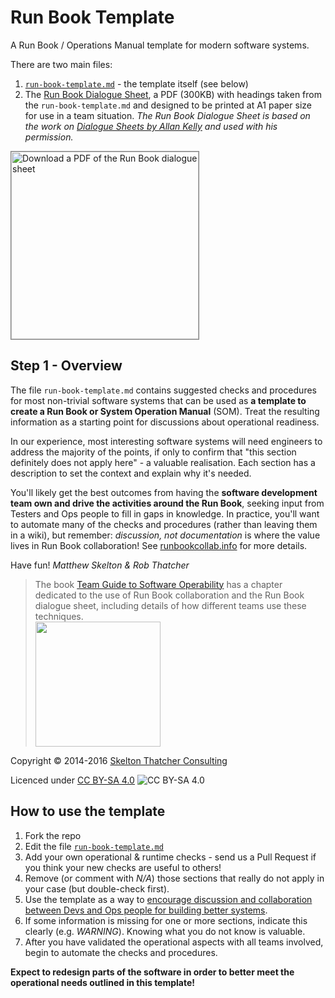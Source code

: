 # Run Book Template

A Run Book / Operations Manual template for modern software systems.

There are two main files:

1. [`run-book-template.md`](run-book-template.md) - the template itself (see below)
2. The [Run Book Dialogue Sheet](https://github.com/SkeltonThatcher/run-book-template/releases/latest), a PDF (300KB) with headings taken from the `run-book-template.md` and designed to be printed at A1 paper size for use in a team situation. _The Run Book Dialogue Sheet is based on the work on [Dialogue Sheets by Allan Kelly](https://www.infoq.com/articles/dialogue-sheets-retrospectives) and used with his permission._

<a href="https://github.com/SkeltonThatcher/run-book-template/releases/latest">
	<img src="Run-Book-dialogue-sheet.png" title="Download a PDF of the Run Book dialogue sheet" alt="Download a PDF of the Run Book dialogue sheet" width="300px" style="border: 1px solid gray;" />
</a>

## Step 1 - Overview

The file `run-book-template.md` contains suggested checks and procedures for most non-trivial software systems that can be used as **a template to create a Run Book or System Operation Manual** (SOM). Treat the resulting information as a starting point for discussions about operational readiness. 

In our experience, most interesting software systems will need engineers to address the majority of the points, if only to confirm that "this section definitely does not apply here" - a valuable realisation. Each section has a description to set the context and explain why it's needed. 

You'll likely get the best outcomes from having the **software development team own and drive the activities around the Run Book**, seeking input from Testers and Ops people to fill in gaps in knowledge. In practice, you'll want to automate many of the checks and procedures (rather than leaving them in a wiki), but remember: _discussion, not documentation_ is where the value lives in Run Book collaboration!  See [runbookcollab.info](http://runbookcollab.info/) for more details.

Have fun! _Matthew Skelton & Rob Thatcher_

> The book [Team Guide to Software Operability](http://operabilitybook.com/) has a chapter dedicated to the use of Run Book collaboration and the Run Book dialogue sheet, including details of how different teams use these techniques. 
> <br/> 
> <img src="Team-Guide-to-Software-Operability.png" width="200" />

Copyright © 2014-2016 [Skelton Thatcher Consulting](https://skeltonthatcher.com/)

Licenced under [CC BY-SA 4.0](https://creativecommons.org/licenses/by-sa/4.0/) ![CC BY-SA 4.0](https://licensebuttons.net/l/by-sa/3.0/88x31.png)

##  How to use the template

1. Fork the repo
1. Edit the file [`run-book-template.md`](run-book-template.md) 
1. Add your own operational & runtime checks - send us a Pull Request if you think your new checks are useful to others!
1. Remove (or comment with _N/A_) those sections that really do not apply in your case (but double-check first).
1. Use the template as a way to [encourage discussion and collaboration between Devs and Ops people for building better systems](http://runbookcollab.info/).
1. If some information is missing for one or more sections, indicate this clearly (e.g. *WARNING*). Knowing what you do not know is valuable.
1. After you have validated the operational aspects with all teams involved, begin to automate the checks and procedures.

**Expect to redesign parts of the software in order to better meet the operational needs outlined in this template!**

